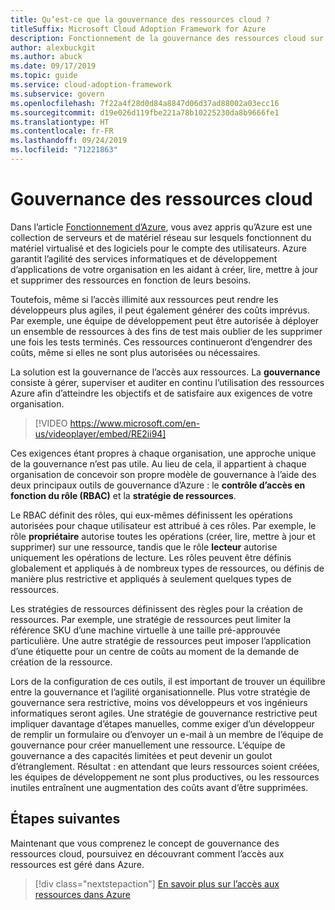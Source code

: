 ```yaml
---
title: Qu’est-ce que la gouvernance des ressources cloud ?
titleSuffix: Microsoft Cloud Adoption Framework for Azure
description: Fonctionnement de la gouvernance des ressources cloud sur Azure
author: alexbuckgit
ms.author: abuck
ms.date: 09/17/2019
ms.topic: guide
ms.service: cloud-adoption-framework
ms.subservice: govern
ms.openlocfilehash: 7f22a4f28d0d84a8847d06d37ad88002a03ecc16
ms.sourcegitcommit: d19e026d119fbe221a78b10225230da8b9666fe1
ms.translationtype: HT
ms.contentlocale: fr-FR
ms.lasthandoff: 09/24/2019
ms.locfileid: "71221863"
---
```

<!-- markdownlint-disable MD026 -->

# <a name="cloud-resource-governance"></a>Gouvernance des ressources cloud

Dans l’article [Fonctionnement d’Azure](../../getting-started/what-is-azure.md), vous avez appris qu’Azure est une collection de serveurs et de matériel réseau sur lesquels fonctionnent du matériel virtualisé et des logiciels pour le compte des utilisateurs. Azure garantit l’agilité des services informatiques et de développement d’applications de votre organisation en les aidant à créer, lire, mettre à jour et supprimer des ressources en fonction de leurs besoins.

Toutefois, même si l’accès illimité aux ressources peut rendre les développeurs plus agiles, il peut également générer des coûts imprévus. Par exemple, une équipe de développement peut être autorisée à déployer un ensemble de ressources à des fins de test mais oublier de les supprimer une fois les tests terminés. Ces ressources continueront d’engendrer des coûts, même si elles ne sont plus autorisées ou nécessaires.

La solution est la gouvernance de l’accès aux ressources. La **gouvernance** consiste à gérer, superviser et auditer en continu l’utilisation des ressources Azure afin d’atteindre les objectifs et de satisfaire aux exigences de votre organisation.

<!-- markdownlint-disable MD034 -->

> [!VIDEO https://www.microsoft.com/en-us/videoplayer/embed/RE2ii94]

<!-- markdownlint-enable MD034 -->

Ces exigences étant propres à chaque organisation, une approche unique de la gouvernance n’est pas utile. Au lieu de cela, il appartient à chaque organisation de concevoir son propre modèle de gouvernance à l’aide des deux principaux outils de gouvernance d’Azure : le **contrôle d’accès en fonction du rôle (RBAC)** et la **stratégie de ressources**.

Le RBAC définit des rôles, qui eux-mêmes définissent les opérations autorisées pour chaque utilisateur est attribué à ces rôles. Par exemple, le rôle **propriétaire** autorise toutes les opérations (créer, lire, mettre à jour et supprimer) sur une ressource, tandis que le rôle **lecteur** autorise uniquement les opérations de lecture. Les rôles peuvent être définis globalement et appliqués à de nombreux types de ressources, ou définis de manière plus restrictive et appliqués à seulement quelques types de ressources.

Les stratégies de ressources définissent des règles pour la création de ressources. Par exemple, une stratégie de ressources peut limiter la référence SKU d’une machine virtuelle à une taille pré-approuvée particulière. Une autre stratégie de ressources peut imposer l’application d’une étiquette pour un centre de coûts au moment de la demande de création de la ressource.

Lors de la configuration de ces outils, il est important de trouver un équilibre entre la gouvernance et l’agilité organisationnelle. Plus votre stratégie de gouvernance sera restrictive, moins vos développeurs et vos ingénieurs informatiques seront agiles. Une stratégie de gouvernance restrictive peut impliquer davantage d’étapes manuelles, comme exiger d’un développeur de remplir un formulaire ou d’envoyer un e-mail à un membre de l’équipe de gouvernance pour créer manuellement une ressource. L’équipe de gouvernance a des capacités limitées et peut devenir un goulot d’étranglement. Résultat : en attendant que leurs ressources soient créées, les équipes de développement ne sont plus productives, ou les ressources inutiles entraînent une augmentation des coûts avant d’être supprimées.

## <a name="next-steps"></a>Étapes suivantes

Maintenant que vous comprenez le concept de gouvernance des ressources cloud, poursuivez en découvrant comment l’accès aux ressources est géré dans Azure.

> [!div class="nextstepaction"]
> [En savoir plus sur l’accès aux ressources dans Azure](./resource-access-management.md)
